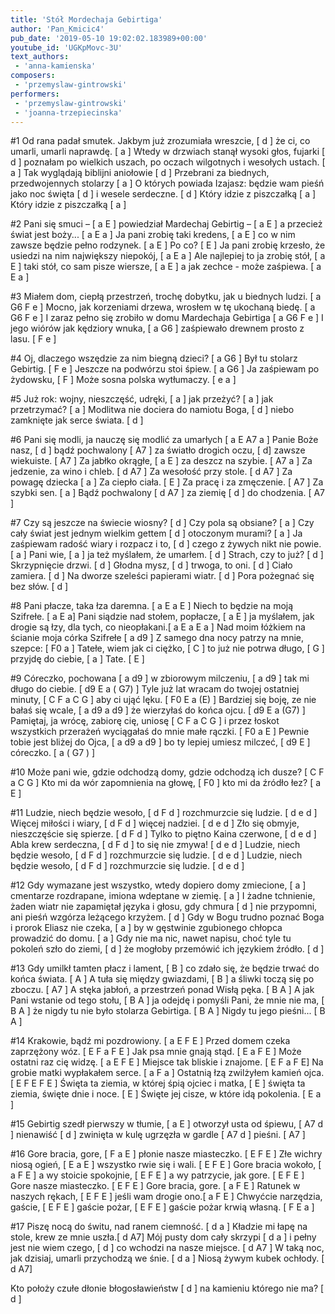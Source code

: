 ```yaml
---
title: 'Stół Mordechaja Gebirtiga'
author: 'Pan_Kmicic4'
pub_date: '2019-05-10 19:02:02.183989+00:00'
youtube_id: 'UGKpMovc-3U'
text_authors:
 - 'anna-kamienska'
composers:
 - 'przemyslaw-gintrowski'
performers:
 - 'przemyslaw-gintrowski'
 - 'joanna-trzepiecinska'
---
```


#1
Od rana padał smutek. Jakbym już zrozumiała wreszcie, [ d ]
że ci, co umarli, umarli naprawdę. [ a ]
Wtedy w drzwiach stanął wysoki głos, fujarki [ d ]
poznałam po wielkich uszach, po oczach wilgotnych i wesołych ustach. [ a ]
Tak wyglądają biblijni aniołowie [ d ]
Przebrani za biednych, przedwojennych stolarzy [ a ]
O których powiada Izajasz: będzie wam pieśń jako noc święta [ d ]
i wesele serdeczne. [ d ]
Który idzie z piszczałką [ a ]
Który idzie z piszczałką [ a ]

#2
Pani się smuci – [ a E ]
powiedział Mardechaj Gebirtig –  [ a E ]
a przecież świat jest boży... [ a E a  ]
Ja pani zrobię taki kredens, [ a E ]
co w nim zawsze będzie pełno rodzynek. [ a E ]
Po co? [ E ]
Ja pani zrobię krzesło, że usiedzi na nim największy niepokój, [ a E a ]
Ale najlepiej to ja zrobię stół, [ a E ]
taki stół, co sam pisze wiersze, [ a E ]
a jak zechce - może zaśpiewa. [ a E a ]

#3
Miałem dom, ciepłą przestrzeń, trochę dobytku, jak u biednych ludzi. [ a G6 F e ]
Mocno, jak korzeniami drzewa, wrosłem w tę ukochaną biedę. [ a G6 F e ]
I zaraz pełno się zrobiło w domu Mardechaja Gebirtiga [ a G6 F e ]
I jego wiórów jak kędziory wnuka, [ a G6  ]
zaśpiewało drewnem prosto z lasu. [ F e ]

#4
Oj, dlaczego wszędzie za nim biegną dzieci? [ a G6 ]
Był tu stolarz Gebirtig. [ F e ]
Jeszcze na podwórzu stoi śpiew. [ a G6 ]
Ja zaśpiewam po żydowsku, [ F ]
Może sosna polska wytłumaczy. [ e a ]
 
#5
Już rok: wojny, nieszczęść, udręki, [ a ]
jak przeżyć? [ a ]
jak przetrzymać? [ a ]
Modlitwa nie dociera do namiotu Boga, [ d ]
niebo zamknięte jak serce świata. [ d ]

#6
Pani się modli, ja nauczę się modlić za umarłych [ a E A7 a ]
Panie Boże nasz, [ d ]
bądź pochwalony [ A7 ]
za światło drogich oczu, [ d]
zawsze wiekuiste. [ A7 ]
Za jabłko okrągłe, [ a E ]
za deszcz na szybie. [ A7 a ]
Za jedzenie, za wino i chleb. [ d A7 ]
Za wesołość przy stole. [ d A7 ]
Za powagę dziecka [ a ]
Za ciepło ciała. [ E ]
Za pracę i za zmęczenie. [ A7 ]
Za szybki sen. [ a ]
Bądź pochwalony [ d A7 ]
za ziemię [ d ]
do chodzenia. [ A7 ]

#7
Czy są jeszcze na świecie wiosny? [ d ]
Czy pola są obsiane? [ a ]
Czy cały świat jest jednym wielkim gettem [ d ]
otoczonym murami? [ a ]
Ja zaśpiewam radość wiary i rozpacz i to, [ d ]
czego z żywych nikt nie powie. [ a ]
Pani wie, [ a ]
ja też myślałem, że umarłem. [ d ]
Strach, czy to już? [ d ]
Skrzypnięcie drzwi. [ d ]
Głodna mysz, [ d ]
trwoga, to oni. [ d ]
Ciało zamiera. [ d ]
Na dworze szeleści papierami wiatr. [ d ]
Pora pożegnać się bez słów. [ d ]

#8
Pani płacze, taka łza daremna. [ a E a E ]
Niech to będzie na moją Szifrełe. [ a E a]
Pani siądzie nad stołem, popłacze, [ a E ]
ja myślałem, jak drogie są łzy, dla tych, co nieopłakani.[ a E a E a ]
Nad moim łóżkiem na ścianie moja córka Szifrełe [ a d9 ]
Z samego dna nocy patrzy na mnie, szepce: [ F0 a ]
Tatełe, wiem jak ci ciężko, [ C ]
to już nie potrwa długo, [ G ]
przyjdę do ciebie, [ a ]
Tate. [ E ]

#9
Córeczko, pochowana [ a d9 ]
w zbiorowym milczeniu, [ a d9 ]
tak mi długo do ciebie. [ d9 E a ( G7) ]
Tyle już lat wracam do twojej ostatniej minuty, [ C F a C G  ]
aby ci ująć lęku. [ F0 E a (E) ]
Bardziej się boję, ze nie bałaś się wcale, [ a d9 a d9 ]
że wierzyłaś do końca ojcu. [ d9 E a (G7) ]
Pamiętaj, ja wrócę, zabiorę cię, uniosę [ C F a C G ]
i przez łoskot wszystkich przerażeń wyciągałaś do mnie małe rączki. [ F0 a E ]
Pewnie tobie jest bliżej do Ojca, [ a d9 a d9 ]
bo ty lepiej umiesz milczeć, [ d9 E ]
córeczko. [ a ( G7 ) ]

#10
Może pani wie, gdzie odchodzą domy, gdzie odchodzą ich dusze? [ C F a C G ]
Kto mi da wór zapomnienia na głowę, [ F0 ]
kto mi da źródło łez? [ a E ]

#11
Ludzie, niech będzie wesoło,  [ d F d ]
rozchmurzcie się ludzie. [ d e d ]
Więcej miłości i wiary, [ d F d ]
więcej nadziei. [ d e d ]
Zło się obmyje, nieszczęście się spierze. [ d F d ]
Tylko to piętno Kaina czerwone,  [ d e d ]
Abla krew serdeczna, [ d F d ]
to się nie zmywa! [ d e d ]
Ludzie, niech będzie wesoło, [ d F d ]
rozchmurzcie się ludzie. [ d e d ]
Ludzie, niech będzie wesoło, [ d F d ]
rozchmurzcie się ludzie. [ d e d ]

#12
Gdy wymazane jest wszystko, wtedy dopiero domy zmiecione, [ a ]
cmentarze rozdrapane, imiona wdeptane w ziemię. [ a ]
I żadne tchnienie, żaden wiatr nie zapamiętał języka i głosu, gdy chmura [ d ]
nie przypomni,  ani pieśń wzgórza leżącego krzyżem. [ d ]
Gdy w Bogu trudno poznać Boga i prorok Eliasz nie czeka, [ a ]
by w gęstwinie zgubionego chłopca prowadzić do domu. [ a ]
Gdy nie ma  nic, nawet napisu, choć tyle tu pokoleń szło do ziemi, [ d ]
że mogłoby przemówić ich językiem źródło. [ d ]

#13
Gdy umilkł tamten płacz i lament,  [ B ]
co zdało się, że będzie trwać do końca świata. [ A ]
A tuła się  między gwiazdami, [ B ]
a śliwki toczą się po zboczu. [ A7 ]
A stęka jabłoń, a przestrzeń ponad Wisłą pęka. [ B A ]
A jak Pani wstanie od tego stołu, [ B A ]
ja odejdę i pomyśli Pani, że mnie nie ma, [ B A ]
że nigdy tu nie było stolarza Gebirtiga.  [ B A ]
Nigdy tu jego pieśni... [ B A ]

#14
Krakowie, bądź mi pozdrowiony. [ a E F E ]
Przed domem czeka zaprzężony wóz. [ E F a F E ]
Jak psa mnie gnają stąd.  [ E a F E ]
Może ostatni raz cię widzę. [ a E F E ]
Miejsce tak bliskie i znajome. [ E F a F E]
Na grobie matki wypłakałem serce. [ a F a ]
Ostatnią łzą zwilżyłem kamień ojca. [ E F E F E ]
Święta ta ziemia, w której śpią ojciec i matka, [ E ]
święta ta ziemia, święte dnie i noce. [ E ]
Święte jej cisze, w które idą pokolenia. [ E a ]

#15
Gebirtig szedł  pierwszy w tłumie, [ a E ] 
otworzył usta od śpiewu, [ A7 d ]
nienawiść [ d ]
zwinięta w kulę ugrzęzła w gardle [ A7 d ]
pieśni. [ A7 ]

#16
Gore bracia, gore, [ F a E ]
płonie nasze miasteczko. [ E F E ]
Złe wichry niosą ogień, [ E a E ]
wszystko rwie się i wali. [ E F E ]
Gore bracia wokoło, [ a F E ]
a wy stoicie spokojnie, [ E F E ]
a wy patrzycie, jak gore. [ E F E ]
Gore nasze miasteczko. [ E F E ]
Gore bracia, gore. [ a F E ]
Ratunek w naszych rękach, [ E F E ]
jeśli wam drogie ono.[ a F E ]
Chwyćcie narzędzia, gaście, [ E F E ]
gaście pożar, [ E F E ]
gaście pożar krwią własną. [ F E a ]

#17
Piszę nocą do świtu, nad ranem ciemność. [ d a ]
Kładzie mi łapę na stole, krew ze mnie uszła.[ d A7] 
Mój pusty dom cały skrzypi [ d a ]
i pełny jest nie wiem czego, [ d ]
co wchodzi na nasze miejsce.  [ d A7 ]
W taką noc, jak dzisiaj, umarli przychodzą we śnie. [ d a ]
Niosą żywym kubek ochłody. [ d A7]

Kto położy czułe dłonie błogosławieństw [ d ]
na kamieniu którego nie ma? [ d ]